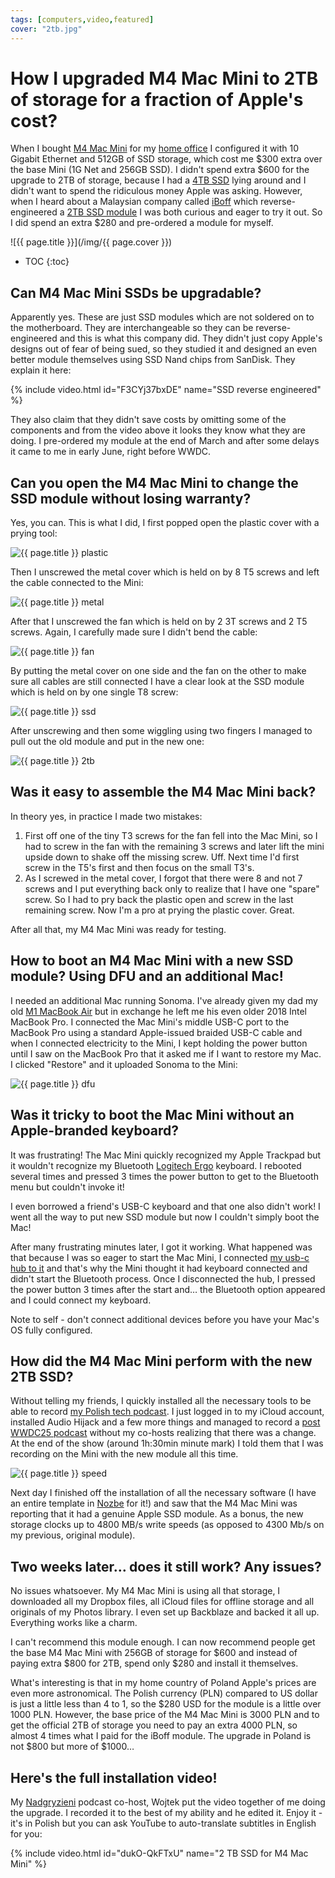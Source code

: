 ```yaml
---
tags: [computers,video,featured]
cover: "2tb.jpg"
---
```


# How I upgraded M4 Mac Mini to 2TB of storage for a fraction of Apple's cost?

When I bought [M4 Mac Mini](/office25/#m4-mac-mini---the-new-soul-of-my-home-office) for my [home office](/office25) I configured it with 10 Gigabit Ethernet and 512GB of SSD storage, which cost me $300 extra over the base Mini (1G Net and 256GB SSD). I didn't spend extra $600 for the upgrade to 2TB of storage, because I had a [4TB SSD](/ssd) lying around and I didn't want to spend the ridiculous money Apple was asking. However, when I heard about a Malaysian company called [iBoff](https://iboffrcc.com) which reverse-engineered a [2TB SSD module](https://www.youtube.com/watch?v=F3CYj37bxDE) I was both curious and eager to try it out. So I did spend an extra $280 and pre-ordered a module for myself.

<!--More-->

![{{ page.title }}](/img/{{ page.cover }})

* TOC
{:toc}

## Can M4 Mac Mini SSDs be upgradable?

Apparently yes. These are just SSD modules which are not soldered on to the motherboard. They are interchangeable so they can be reverse-engineered and this is what this company did. They didn't just copy Apple's designs out of fear of being sued, so they studied it and designed an even better module themselves using SSD Nand chips from SanDisk. They explain it here:

{% include video.html id="F3CYj37bxDE" name="SSD reverse engineered" %}

They also claim that they didn't save costs by omitting some of the components and from the video above it looks they know what they are doing. I pre-ordered my module at the end of March and after some delays it came to me in early June, right before WWDC.

## Can you open the M4 Mac Mini to change the SSD module without losing warranty?

Yes, you can. This is what I did, I first popped open the plastic cover with a prying tool:

![{{ page.title }} plastic](/img/2tb-plastic.jpg)

Then I unscrewed the metal cover which is held on by 8 T5 screws and left the cable connected to the Mini:

![{{ page.title }} metal](/img/2tb-metal.jpg)

After that I unscrewed the fan which is held on by 2 3T screws and 2 T5 screws. Again, I carefully made sure I didn't bend the cable:

![{{ page.title }} fan](/img/2tb-fan.jpg)

By putting the metal cover on one side and the fan on the other to make sure all cables are still connected I have a clear look at the SSD module which is held on by one single T8 screw:

![{{ page.title }} ssd](/img/2tb-ssd.jpg)

After unscrewing and then some wiggling using two fingers I managed to pull out the old module and put in the new one:

![{{ page.title }} 2tb](/img/2tb-2tb.jpg)

## Was it easy to assemble the M4 Mac Mini back?

In theory yes, in practice I made two mistakes:

1. First off one of the tiny T3 screws for the fan fell into the Mac Mini, so I had to screw in the fan with the remaining 3 screws and later lift the mini upside down to shake off the missing screw. Uff. Next time I'd first screw in the T5's first and then focus on the small T3's.
2. As I screwed in the metal cover, I forgot that there were 8 and not 7 screws and I put everything back only to realize that I have one "spare" screw. So I had to pry back the plastic open and screw in the last remaining screw. Now I'm a pro at prying the plastic cover. Great.

After all that, my M4 Mac Mini was ready for testing.

## How to boot an M4 Mac Mini with a new SSD module? Using DFU and an additional Mac!

I needed an additional Mac running Sonoma. I've already given my dad my old [M1 MacBook Air](/ipadmac/) but in exchange he left me his even older 2018 Intel MacBook Pro. I connected the Mac Mini's middle USB-C port to the MacBook Pro using a standard Apple-issued braided USB-C cable and when I connected electricity to the Mini, I kept holding the power button until I saw on the MacBook Pro that it asked me if I want to restore my Mac. I clicked "Restore" and it uploaded Sonoma to the Mini:

![{{ page.title }} dfu](/img/2tb-dfu.jpg)

## Was it tricky to boot the Mac Mini without an Apple-branded keyboard?

It was frustrating! The Mac Mini quickly recognized my Apple Trackpad but it wouldn't recognize my Bluetooth [Logitech Ergo](/ergo) keyboard. I rebooted several times and pressed 3 times the power button to get to the Bluetooth menu but couldn't invoke it!

I even borrowed a friend's USB-C keyboard and that one also didn't work! I went all the way to put new SSD module but now I couldn't simply boot the Mac!

After many frustrating minutes later, I got it working. What happened was that because I was so eager to start the Mac Mini, I connected [my usb-c hub to it](/office25/#m4-mac-mini---the-new-soul-of-my-home-office) and that's why the Mini thought it had keyboard connected and didn't start the Bluetooth process. Once I disconnected the hub, I pressed the power button 3 times after the start and… the Bluetooth option appeared and I could connect my keyboard.

Note to self - don't connect additional devices before you have your Mac's OS fully configured.

## How did the M4 Mac Mini perform with the new 2TB SSD?

Without telling my friends, I quickly installed all the necessary tools to be able to record [my Polish tech podcast](/pl/nadgryzieni/). I just logged in to my iCloud account, installed Audio Hijack and a few more things and managed to record a [post WWDC25 podcast](/pl/nadgryzieni-535/) without my co-hosts realizing that there was a change. At the end of the show (around 1h:30min minute mark) I told them that I was recording on the Mini with the new module all this time.

![{{ page.title }} speed](/img/2tb-speed.jpg)

Next day I finished off the installation of all the necessary software (I have an entire template in [Nozbe][n] for it!) and saw that the M4 Mac Mini was reporting that it had a genuine Apple SSD module. As a bonus, the new storage clocks up to 4800 MB/s write speeds (as opposed to 4300 Mb/s on my previous, original module).

## Two weeks later… does it still work? Any issues?

No issues whatsoever. My M4 Mac Mini is using all that storage, I downloaded all my Dropbox files, all iCloud files for offline storage and all originals of my Photos library. I even set up Backblaze and backed it all up. Everything works like a charm.

I can't recommend this module enough. I can now recommend people get the base M4 Mac Mini with 256GB of storage for $600 and instead of paying extra $800 for 2TB, spend only $280 and install it themselves.

What's interesting is that in my home country of Poland Apple's prices are even more astronomical. The Polish currency (PLN) compared to US dollar is just a little less than 4 to 1, so the $280 USD for the module is a little over 1000 PLN. However, the base price of the M4 Mac Mini is 3000 PLN and to get the official 2TB of storage you need to pay an extra 4000 PLN, so almost 4 times what I paid for the iBoff module. The upgrade in Poland is not $800 but more of $1000…

## Here's the full installation video!

My [Nadgryzieni](/pl/nadgryzieni) podcast co-host, Wojtek put the video together of me doing the upgrade. I recorded it to the best of my ability and he edited it. Enjoy it - it's in Polish but you can ask YouTube to auto-translate subtitles in English for you:

{% include video.html id="dukO-QkFTxU" name="2 TB SSD for M4 Mac Mini" %}


[n]: https://michael.gratis/nozbe
[np]: https://michael.gratis/nozbepersonal